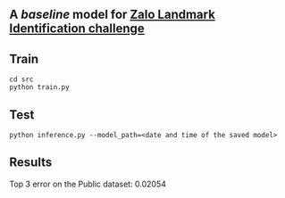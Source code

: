 ## A _baseline_ model for [Zalo Landmark Identification challenge](https://challenge.zalo.ai/portal/overview)

## Train 

```
cd src
python train.py
```

## Test 
```
python inference.py --model_path=<date and time of the saved model>
```

## Results

Top 3 error on the Public dataset: 0.02054
